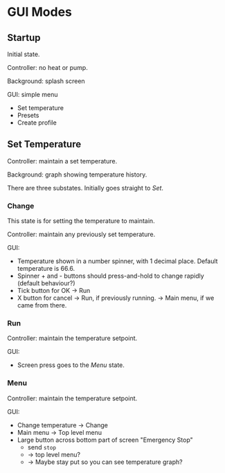 # GUI Modes

## Startup
Initial state.

Controller: no heat or pump.

Background: splash screen

GUI: simple menu
* Set temperature
* Presets
* Create profile

## Set Temperature
Controller: maintain a set temperature. 

Background: graph showing temperature history.

There are three substates. Initially goes straight to *Set*.

### Change
This state is for setting the temperature to maintain. 

Controller: maintain any previously set temperature.

GUI: 
* Temperature shown in a number spinner, with 1 decimal place. Default temperature is 66.6.
* Spinner + and - buttons should press-and-hold to change rapidly (default behaviour?)
* Tick button for OK -> Run
* X button for cancel -> Run, if previously running. -> Main menu, if we came from there.

### Run
Controller: maintain the temperature setpoint.

GUI:
* Screen press goes to the *Menu* state.

### Menu
Controller: maintain the temperature setpoint.

GUI:
* Change temperature -> Change
* Main menu -> Top level menu
* Large button across bottom part of screen "Emergency Stop"
  * send `stop`
  * -> top level menu? 
  * -> Maybe stay put so you can see temperature graph?
